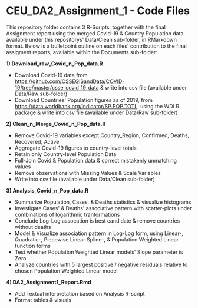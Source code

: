 # CEU_DA2_Assignment_1 - Code Files

This repository folder contains 3 R-Scripts, together with the final Assignment report using the merged Covid-19 & Country Population data available under this repositorys' Data/Clean sub-folder, in RMarkdown format. Below is a bulletpoint outline on each files' contribution to the final assigment reports, available within the Documents sub-folder:

**1) Download_raw_Covid_n_Pop_data.R**
 - Download Covid-19 data from https://github.com/CSSEGISandData/COVID-19/tree/master/csse_covid_19_data & write into csv file (available under Data/Raw sub-folder)
 - Download Countries' Population figures as of 2019, from https://data.worldbank.org/indicator/SP.POP.TOTL. using the WDI R package & write into csv file (available under Data/Raw sub-folder)

**2) Clean_n_Merge_Covid_n_Pop_data.R**
 - Remove Covid-19 variables except Country_Region, Confirmed, Deaths, Recovered,  Active
 - Aggregate Covid-19 figures to country-level totals
 - Retain only Country-level Population Data
 - Full-Join Covid & Population data & correct mistakenly unmatching values
 - Remove observations with Missing Values & Scale Variables
 - Write into csv file (available under Data/Clean sub-folder)
 
**3) Analysis_Covid_n_Pop_data.R**
  - Summarize Population, Cases, & Deaths statistics & visualize histograms 
  - Investigate Cases' & Deaths' associative pattern with scatter-plots under combinations of logarithmic tranformations
  - Conclude Log-Log assocation is best candidate & remove countries without deaths
  - Model & Visualize association pattern in Log-Log form, using Linear-, Quadratic-, Piecewise Linear Spline-, & Population Weighted Linear function forms
  - Test whether Population Weighted Linear models' Slope parameter is Zero
  - Analyze countries with 5 largest positive / negative residuals relative to chosen Population Weighted Linear model

**4) DA2_Assignment1_Report.Rmd**
 - Add Textual interpretation based on Analysis R-script
 - Format tables & visuals
